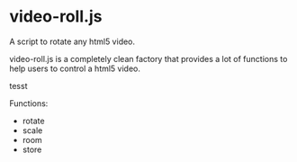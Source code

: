 # video-roll.js
A script to rotate any html5 video.

video-roll.js is a completely clean factory that provides a lot of functions to help users to control a html5 video.

tesst


Functions:
- rotate
- scale
- room
- store
